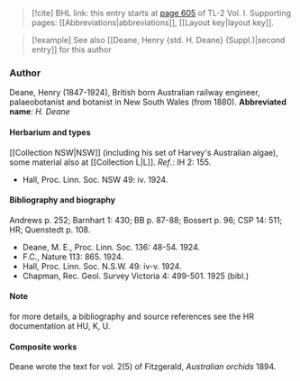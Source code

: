 > [!cite] BHL link: this entry starts at [page 605](https://www.biodiversitylibrary.org/page/33120736) of TL-2 Vol. I.
> Supporting pages: [[Abbreviations|abbreviations]], [[Layout key|layout key]].

> [!example] See also [[Deane, Henry {std. H. Deane} (Suppl.)|second entry]] for this author

### Author

Deane, Henry (1847-1924), British born Australian railway engineer, palaeobotanist and botanist in New South Wales (from 1880). 
**Abbreviated name**: *H. Deane*

#### Herbarium and types

[[Collection NSW|NSW]] (including his set of Harvey's Australian algae), some material also at [[Collection L|L]].
*Ref*.: IH 2: 155.
- Hall, Proc. Linn. Soc. NSW 49: iv. 1924.

#### Bibliography and biography

Andrews p. 252; Barnhart 1: 430; BB p. 87-88; Bossert p. 96; CSP 14: 511; HR; Quenstedt p. 108.
- Deane, M. E., Proc. Linn. Soc. 136: 48-54. 1924.
- F.C., Nature 113: 865. 1924.
- Hall, Proc. Linn. Soc. N.S.W. 49: iv-v. 1924.
- Chapman, Rec. Geol. Survey Victoria 4: 499-501. 1925 (bibl.)

#### Note

for more details, a bibliography and source references see the HR documentation at HU, K, U.

#### Composite works

Deane wrote the text for vol. 2(5) of Fitzgerald, *Australian orchids* 1894.

